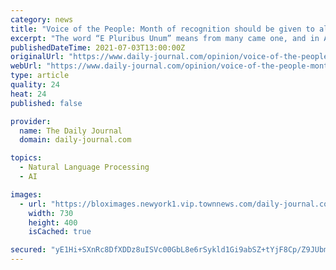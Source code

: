```yaml
---
category: news
title: "Voice of the People: Month of recognition should be given to all"
excerpt: "The word “E Pluribus Unum” means from many came one, and in America that’s true; however, white males and heterosexual couples are not honored with a history month. Why?"
publishedDateTime: 2021-07-03T13:00:00Z
originalUrl: "https://www.daily-journal.com/opinion/voice-of-the-people-month-of-recognition-should-be-given-to-all/article_af04883e-db5d-11eb-93eb-8fb36a09538f.html"
webUrl: "https://www.daily-journal.com/opinion/voice-of-the-people-month-of-recognition-should-be-given-to-all/article_af04883e-db5d-11eb-93eb-8fb36a09538f.html"
type: article
quality: 24
heat: 24
published: false

provider:
  name: The Daily Journal
  domain: daily-journal.com

topics:
  - Natural Language Processing
  - AI

images:
  - url: "https://bloximages.newyork1.vip.townnews.com/daily-journal.com/content/tncms/custom/image/fa024f52-c7c0-11eb-9d46-e7b040911d75.jpg"
    width: 730
    height: 400
    isCached: true

secured: "yE1Hi+SXnRc8DfXDDz8uISVc00GbL8e6rSykld1Gi9abSZ+tYjF8Cp/Z9JUbm3eJk9Lkamo4AhEwVJ3tpJrxF6SJyT9X3KadAsKHfsts5cV/IbxigqvSilUR7qV00UTkHxgSo8PEx4GmVVaEt/Wtqo1I4LkS4IKutydfYxGwd6il6tWu28dKDzSo7vmtL8fcjcM4twX/dbRmzw4H3X5psoHjZ8LGq1ykQ7uVtI7VWR8kfw0m2FEd72vm4wa3LKkwW67TfgCRJTvSOJVB7t9iNK+7o5R3wqd5ImXW4+qYTu+q3bQTnviieLgvFvbSv/GunhOTPOfJei3YbmwHuocJi2Ad6rMMSDuB2Uy1LpU+g80=;m1Vdyfp8WwCF2PdYOK9DyA=="
---
```


